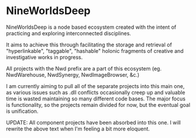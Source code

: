 # NineWorldsDeep

NineWorldsDeep is a node based ecosystem created with the intent of practicing and exploring interconnected disciplines.

It aims to achieve this through facilitating the storage and retrieval of "hyperlinkable", "taggable", "hashable" holonic fragments of creative and investigative works in progress.

All projects with the Nwd prefix are a part of this ecosystem (eg. NwdWarehouse, NwdSynergy, NwdImageBrowser, &c.)

I am currently aiming to pull all of the separate projects into this main one, as various issues such as .dll conflicts occasionally creep up and valuable time is wasted maintaining so many different code bases. The major focus is functionality, so the projects remain divided for now, but the eventual goal is unification.

UPDATE: All component projects have been absorbed into this one. I will rewrite the above text when I'm feeling a bit more eloquent.
